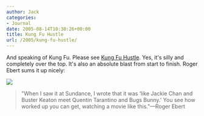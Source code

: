 ```yaml
---
author: Jack
categories:
- Journal
date: 2005-08-14T10:30:26+00:00
title: Kung Fu Hustle
url: /2005/kung-fu-hustle/
---
```


And speaking of Kung Fu. Please see [Kung Fu Hustle][1]. Yes, it's silly and completely over the top. It's also an absolute blast from start to finish. Roger Ebert sums it up nicely:

![][2]

> 
> 
> "When I saw it at Sundance, I wrote that it was &#8216;like Jackie Chan and Buster Keaton meet Quentin Tarantino and Bugs Bunny.' You see how worked up you can get, watching a movie like this."&#8212;Roger Ebert
> 
>

 [1]: http://www.rottentomatoes.com/m/kung_fu_hustle/
 [2]: /files/kung-fu-hustle.jpg